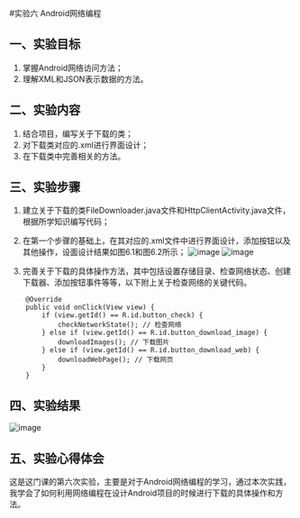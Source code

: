 #实验六 Android网络编程

##  一、实验目标

1.	掌握Android网络访问方法；
2.	理解XML和JSON表示数据的方法。

## 二、实验内容

1.	结合项目，编写关于下载的类；
2.	对下载类对应的.xml进行界面设计；
3.	在下载类中完善相关的方法。


## 三、实验步骤

1. 建立关于下载的类FileDownloader.java文件和HttpClientActivity.java文件，根据所学知识编写代码；

2. 在第一个步骤的基础上，在其对应的.xml文件中进行界面设计，添加按钮以及其他操作，设面设计结果如图6.1和图6.2所示；
![image](https://github.com/bowwran/android-labs-2020/blob/master/students/net1814080903140/reportphoto/6/6.1.png)
![image](https://github.com/bowwran/android-labs-2020/blob/master/students/net1814080903140/reportphoto/6/6.2.png)

3. 完善关于下载的具体操作方法，其中包括设置存储目录、检查网络状态、创建下载器、添加按钮事件等等，以下附上关于检查网络的关键代码。
```
    @Override
    public void onClick(View view) {
        if (view.getId() == R.id.button_check) {
            checkNetworkState(); // 检查网络
        } else if (view.getId() == R.id.button_download_image) {
            downloadImages(); // 下载图片
        } else if (view.getId() == R.id.button_download_web) {
            downloadWebPage(); // 下载网页
        }
    }
```

## 四、实验结果

![image](https://github.com/bowwran/android-labs-2020/blob/master/students/net1814080903140/reportphoto/6/result.png)

## 五、实验心得体会

   这是这门课的第六次实验，主要是对于Android网络编程的学习，通过本次实践，我学会了如何利用网络编程在设计Android项目的时候进行下载的具体操作和方法。